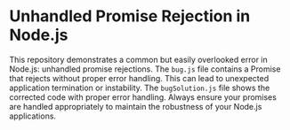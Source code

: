 # Unhandled Promise Rejection in Node.js

This repository demonstrates a common but easily overlooked error in Node.js: unhandled promise rejections.  The `bug.js` file contains a Promise that rejects without proper error handling. This can lead to unexpected application termination or instability.  The `bugSolution.js` file shows the corrected code with proper error handling.  Always ensure your promises are handled appropriately to maintain the robustness of your Node.js applications.